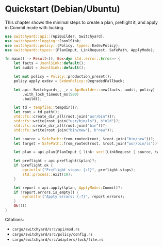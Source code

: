 # Quickstart (Debian/Ubuntu)

This chapter shows the minimal steps to create a plan, preflight it, and apply in Commit mode with locking.

```rust
use switchyard::api::{ApiBuilder, Switchyard};
use switchyard::logging::JsonlSink;
use switchyard::policy::{Policy, types::ExdevPolicy};
use switchyard::types::{PlanInput, LinkRequest, SafePath, ApplyMode};

fn main() -> Result<(), Box<dyn std::error::Error>> {
    let facts = JsonlSink::default();
    let audit = JsonlSink::default();

    let mut policy = Policy::production_preset();
    policy.apply.exdev = ExdevPolicy::DegradedFallback;

    let api: Switchyard<_, _> = ApiBuilder::new(facts, audit, policy)
        .with_lock_timeout_ms(500)
        .build();

    let td = tempfile::tempdir()?;
    let root = td.path();
    std::fs::create_dir_all(root.join("usr/bin"))?;
    std::fs::write(root.join("usr/bin/ls"), b"old")?;
    std::fs::create_dir_all(root.join("bin"))?;
    std::fs::write(root.join("bin/new"), b"new")?;

    let source = SafePath::from_rooted(root, &root.join("bin/new"))?;
    let target = SafePath::from_rooted(root, &root.join("usr/bin/ls"))?;

    let plan = api.plan(PlanInput { link: vec![LinkRequest { source, target }], restore: vec![] });

    let preflight = api.preflight(&plan)?;
    if !preflight.ok {
        eprintln!("Preflight stops: {:?}", preflight.stops);
        std::process::exit(10);
    }

    let report = api.apply(&plan, ApplyMode::Commit)?;
    if !report.errors.is_empty() {
        eprintln!("Apply errors: {:?}", report.errors);
    }
    Ok(())
}
```

Citations:
- `cargo/switchyard/src/api/mod.rs`
- `cargo/switchyard/src/policy/config.rs`
- `cargo/switchyard/src/adapters/lock/file.rs`
